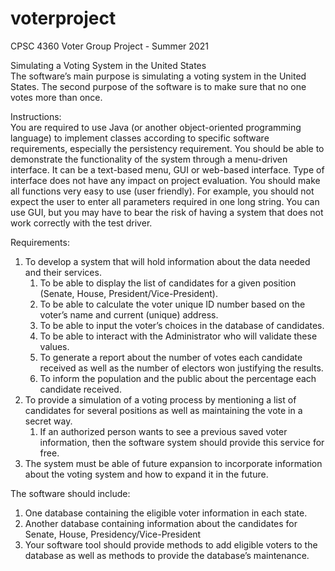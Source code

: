 # voterproject
CPSC 4360 Voter Group Project - Summer 2021

Simulating a Voting System in the United States  
The software’s main purpose is simulating a voting system in the United States. The second purpose of the software is to make sure that no one votes more than once.

Instructions:  
You are required to use Java (or another object-oriented programming language) to implement classes according to specific software requirements, especially the persistency requirement. You should be able to demonstrate the functionality of the system through a menu-driven interface. It can be a text-based menu, GUI or web-based interface. Type of interface does not have any impact on project evaluation. You should make all functions very easy to use (user friendly). For example, you should not expect the user to enter all parameters required in one long string. You can use GUI, but you may have to bear the risk of having a system that does not work correctly with the test driver.

Requirements:  
1. To develop a system that will hold information about the data needed and their services.
	1. To be able to display the list of candidates for a given position (Senate, House, President/Vice-President).
	2. To be able to calculate the voter unique ID number based on the voter’s name and current (unique) address.
	3. To be able to input the voter’s choices in the database of candidates.
	4. To be able to interact with the Administrator who will validate these values.
	5. To generate a report about the number of votes each candidate received as well as the number of electors won justifying the results.
	6. To inform the population and the public about the percentage each candidate received.
2. To provide a simulation of a voting process by mentioning a list of candidates for several positions as well as maintaining the vote in a secret way.
   1. If an authorized person wants to see a previous saved voter information, then the software system should provide this service for free.
3. The system must be able of future expansion to incorporate information about the voting system and how to expand it in the future.

The software should include:  
  1. One database containing the eligible voter information in each state. 
  2. Another database containing information about the candidates for Senate, House, Presidency/Vice-President
  3. Your software tool should provide methods to add eligible voters to the database as well as methods to provide the database’s maintenance.   
